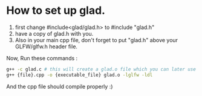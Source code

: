 # How to set up glad. 

1) first change #include<glad/glad.h> to #include "glad.h"
2) have a copy of glad.h with you. 
3) Also in your main cpp file, don't forget to put "glad.h" above your GLFW/glfw.h header file. 

Now, Run these commands : 

```bash
g++ -c glad.c # this will create a glad.o file which you can later use for linking. 
g++ {file}.cpp -o {executable_file} glad.o -lglfw -ldl
```

And the cpp file should compile properly :)